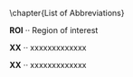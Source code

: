\chapter{List of Abbreviations}

**ROI** ·· Region of interest

**XX** ·· xxxxxxxxxxxxx

**XX** ·· xxxxxxxxxxxxx